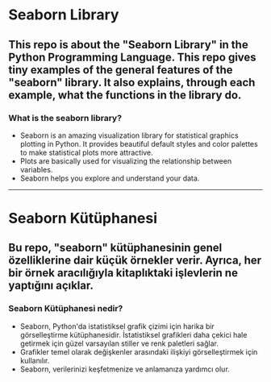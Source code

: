 # Seaborn Library
This repo is about the "Seaborn Library" in the Python Programming Language. This repo gives tiny examples of the general features of the "seaborn" library. It also explains, through each example, what the functions in the library do.
-------------------------
### What is the seaborn library?
- Seaborn is an amazing visualization library for statistical graphics plotting in Python. It provides beautiful default styles and color palettes to make statistical plots more attractive.
- Plots are basically used for visualizing the relationship between variables.
- Seaborn helps you explore and understand your data.
---------------------------
# Seaborn Kütüphanesi
Bu repo, "seaborn" kütüphanesinin genel özelliklerine dair küçük örnekler verir. Ayrıca, her bir örnek aracılığıyla kitaplıktaki işlevlerin ne yaptığını açıklar.
-----------------------
### Seaborn Kütüphanesi nedir?
- Seaborn, Python'da istatistiksel grafik çizimi için harika bir görselleştirme kütüphanesidir. İstatistiksel grafikleri daha çekici hale getirmek için güzel varsayılan stiller ve renk paletleri sağlar.
- Grafikler temel olarak değişkenler arasındaki ilişkiyi görselleştirmek için kullanılır.
- Seaborn, verilerinizi keşfetmenize ve anlamanıza yardımcı olur. 
